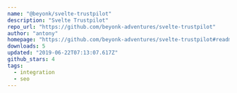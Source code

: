 ```yaml
---
name: "@beyonk/svelte-trustpilot"
description: "Svelte Trustpilot"
repo_url: "https://github.com/beyonk-adventures/svelte-trustpilot"
author: "antony"
homepage: "https://github.com/beyonk-adventures/svelte-trustpilot#readme"
downloads: 5
updated: "2019-06-22T07:13:07.617Z"
github_stars: 4
tags: 
  - integration
  - seo
---
```

